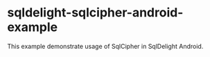 # sqldelight-sqlcipher-android-example
This example demonstrate usage of SqlCipher in SqlDelight Android.
